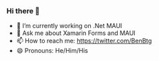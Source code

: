 ### Hi there 👋

- 🔭 I’m currently working on .Net MAUI
- 💬 Ask me about Xamarin Forms and MAUI
- 📫 How to reach me: https://twitter.com/BenBtg
- 😄 Pronouns: He/Him/His


